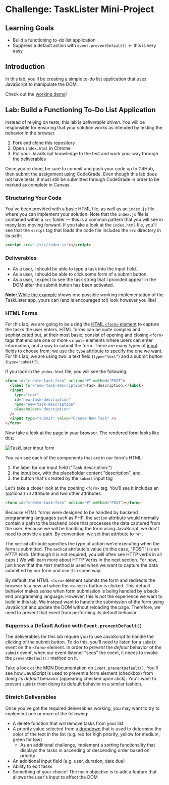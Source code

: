 # Challenge: TaskLister Mini-Project

## Learning Goals

- Build a functioning to-do list application
- Suppress a default action with `event.preventDefault()` <- this is very easy

## Introduction

In this lab, you'll be creating a simple to-do list application that uses
JavaScript to manipulate the DOM.

Check out the [working demo][example]!

## Lab: Build a Functioning To-Do List Application

Instead of relying on tests, this lab is _deliverable driven_. You will be
responsible for ensuring that your solution works as intended by testing the
behavior in the browser.

1. Fork and clone this repository
2. Open `index.html` in Chrome
3. Put your JavaScript knowledge to the test and work your way through the
   deliverables

Once you're done, be sure to commit and push your code up to GitHub, then submit
the assignment using CodeGrade. Even though this lab does not have tests, it
must still be submitted through CodeGrade in order to be marked as complete in
Canvas.

### Structuring Your Code

You've been provided with a basic HTML file, as well as an `index.js` file where
you can implement your solution. Note that the `index.js` file is contained
within a `src` folder — this is a common pattern that you will see in many labs
moving forward. If you take a look at the `index.html` file, you'll see that the
`script` tag that loads the code file includes the `src` directory in its path:

```html
<script src="./src/index.js"></script>
```

### Deliverables

- As a user, I should be able to type a task into the input field.
- As a user, I should be able to click some form of a submit button.
- As a user, I expect to see the task string that I provided appear in the DOM
  after the submit button has been activated.

**Note:** [While the example][example] shows one possible working implementation
of the TaskLister app, yours can (and is encouraged to!) look however you like!

### HTML Forms

For this lab, we are going to be using the [HTML `<form>` element][form] to
capture the tasks the user enters. HTML forms can be quite complex and
sophisticated but, at their most basic, consist of opening and closing `<form>`
tags that enclose one or more `<input>` elements where users can enter
information, and a way to submit the form. There are many types of [input
fields][] to choose from; we use the `type` attribute to specify the one we
want. For this lab, we are using two: a text field (`type="text"`) and a submit
button (`type="submit"`).

If you look in the `index.html` file, you will see the following:

```html
<form id="create-task-form" action="#" method="POST">
  <label for="new-task-description">Task description:</label>
  <input
    type="text"
    id="new-task-description"
    name="new-task-description"
    placeholder="description"
  />
  <input type="submit" value="Create New Task" />
</form>
```

Now take a look at the page in your browser. The rendered form looks like this:

![TaskLister input form](https://curriculum-content.s3.amazonaws.com/phase-1/javascript-events/task_lister.png)

You can see each of the components that are in our form's HTML:

1. the label for our input field ("Task description:")
2. the input box, with the placeholder content "description", and
3. the button that's created by the `submit` input tag

Let's take a closer look at the opening `<form>` tag. You'll see it includes an
(optional) `id` attribute and two other attributes:

```html
<form id="create-task-form" action="#" method="POST"></form>
```

Because HTML forms were designed to be handled by backend programming languages
such as PHP, the `action` attribute would normally contain a path to the backend
code that processes the data captured from the user. Because we will be handling
the form using JavaScript, we don't need to provide a path. By convention, we
set that attribute to `"#"`.

The `method` attribute specifies the _type_ of action we're executing when the
form is submitted. The `method` attribute's value (in this case, "POST") is an
_HTTP Verb_. (Although it is not required, you will often see HTTP verbs in all
caps.) We will learn more about HTTP Verbs in the next section. For now, just
know that the `POST` method is used when we want to capture the data submitted
by our form and use it in some way.

By default, the HTML `<form>` element submits the form and redirects the browser
to a new url when the `<submit>` button is clicked. This default behavior makes
sense when form submission is being handled by a back-end programming language.
However, this _is not_ the experience we want to build in this lab. We instead
want to handle the submission of the form using JavaScript and update the DOM
without reloading the page. Therefore, we need to prevent that event from
performing its default behavior.

### Suppress a Default Action with `Event.preventDefault()`

The deliverables for this lab require you to use JavaScript to handle the
clicking of the submit button. To do this, you'll need to listen for a `submit`
event on the `<form>` element. In order to _prevent_ the _default_ behavior of
the `submit` event, when our event listener "sees" the event, it needs to invoke
the `preventDefault()` method on it.

Take a look at the [MDN Documentation on `Event.preventDefault()`][mdn-pd].
You'll see how JavaScript is used to prevent a form element (checkbox) from
doing its _default_ behavior (appearing checked upon click). You'll want to
prevent `submit` from doing its default behavior in a similar fashion.

### Stretch Deliverables

Once you've got the required deliverables working, you may want to try to
implement one or more of the following:

- A delete function that will remove tasks from your list
- A priority value selected from a [dropdown][] that is used to determine the
  color of the text in the list (e.g. red for high priority, yellow for medium,
  green for low)
  - As an additional challenge, implement a sorting functionality that displays
    the tasks in ascending or descending order based on priority
- An additional input field (e.g. user, duration, date due)
- Ability to edit tasks
- Something of your choice! The main objective is to add a feature that allows
  the user's input to affect the DOM

[example]: https://learn-co-curriculum.github.io/js-task-lister-lite/
[mdn-pd]: https://developer.mozilla.org/en-US/docs/Web/API/Event/preventDefault
[form]: https://developer.mozilla.org/en-US/docs/Learn/Forms/Your_first_form
[input fields]: https://developer.mozilla.org/en-US/docs/Web/HTML/Element/Input
[dropdown]: https://www.w3docs.com/learn-html/html-select-tag.html
